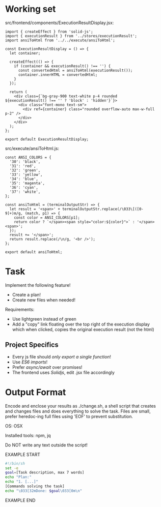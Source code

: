 # Working set

src/frontend/components/ExecutionResultDisplay.jsx:
```
import { createEffect } from 'solid-js';
import { executionResult } from '../stores/executionResult';
import ansiToHtml from '../../execute/ansiToHtml';

const ExecutionResultDisplay = () => {
  let container;

  createEffect(() => {
    if (container && executionResult() !== '') {
      const convertedHtml = ansiToHtml(executionResult());
      container.innerHTML = convertedHtml;
    }
  });

  return (
    <div class={`bg-gray-900 text-white p-4 rounded ${executionResult() !== '' ? 'block' : 'hidden'}`}>
      <div class="font-mono text-sm">
        <div ref={container} class="rounded overflow-auto max-w-full p-2" />
      </div>
    </div>
  );
};

export default ExecutionResultDisplay;

```

src/execute/ansiToHtml.js:
```
const ANSI_COLORS = {
  '30': 'black',
  '31': 'red',
  '32': 'green',
  '33': 'yellow',
  '34': 'blue',
  '35': 'magenta',
  '36': 'cyan',
  '37': 'white',
};

const ansiToHtml = (terminalOutputStr) => {
  let result = '<span>' + terminalOutputStr.replace(/\033\[([0-9]+)m/g, (match, p1) => {
    const color = ANSI_COLORS[p1];
    return color ? `</span><span style="color:${color}">` : '</span><span>';
  });
  result += '</span>';
  return result.replace(/\n/g, '<br />');
};

export default ansiToHtml;

```


# Task

Implement the following feature!

- Create a plan!
- Create new files when needed!

Requirements:

- Use lightgreen instead of green
- Add a &#34;copy&#34; link floating over the top right of the execution display
which when clicked, copies the original execution result (not the html)



## Project Specifics

- Every js file should *only export a single function*!
- Use *ES6 imports*!
- Prefer *async/await* over promises!
- The frontend uses *Solidjs*, edit .jsx file accordingly


# Output Format

Encode and enclose your results as ./change.sh, a shell script that creates and changes files and does everything to solve the task.
Files are small, prefer heredoc-ing full files using 'EOF' to prevent substitution.

OS: OSX

Installed tools: npm, jq


Do NOT write any text outside the script!

EXAMPLE START

```sh
#!/bin/sh
set -e
goal=[Task description, max 7 words]
echo "Plan:"
echo "1. [...]"
[Commands solving the task]
echo "\033[32mDone: $goal\033[0m\n"
```

EXAMPLE END

